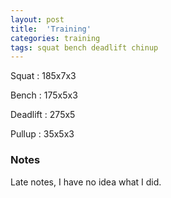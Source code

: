 ```yaml
---
layout: post
title:  'Training'
categories: training
tags: squat bench deadlift chinup
---
```


Squat       :   185x7x3

Bench       :   175x5x3

Deadlift    :   275x5

Pullup      :   35x5x3

### Notes

Late notes, I have no idea what I did.
